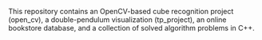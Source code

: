 This repository contains an OpenCV-based cube recognition project (open_cv), a double-pendulum visualization (tp_project), an online bookstore database, and a collection of solved algorithm problems in C++.
